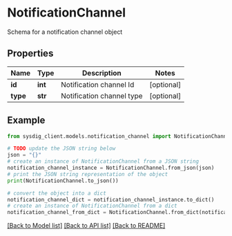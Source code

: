 # NotificationChannel

Schema for a notification channel object

## Properties

Name | Type | Description | Notes
------------ | ------------- | ------------- | -------------
**id** | **int** | Notification channel Id | [optional] 
**type** | **str** | Notification channel type | [optional] 

## Example

```python
from sysdig_client.models.notification_channel import NotificationChannel

# TODO update the JSON string below
json = "{}"
# create an instance of NotificationChannel from a JSON string
notification_channel_instance = NotificationChannel.from_json(json)
# print the JSON string representation of the object
print(NotificationChannel.to_json())

# convert the object into a dict
notification_channel_dict = notification_channel_instance.to_dict()
# create an instance of NotificationChannel from a dict
notification_channel_from_dict = NotificationChannel.from_dict(notification_channel_dict)
```
[[Back to Model list]](../README.md#documentation-for-models) [[Back to API list]](../README.md#documentation-for-api-endpoints) [[Back to README]](../README.md)


